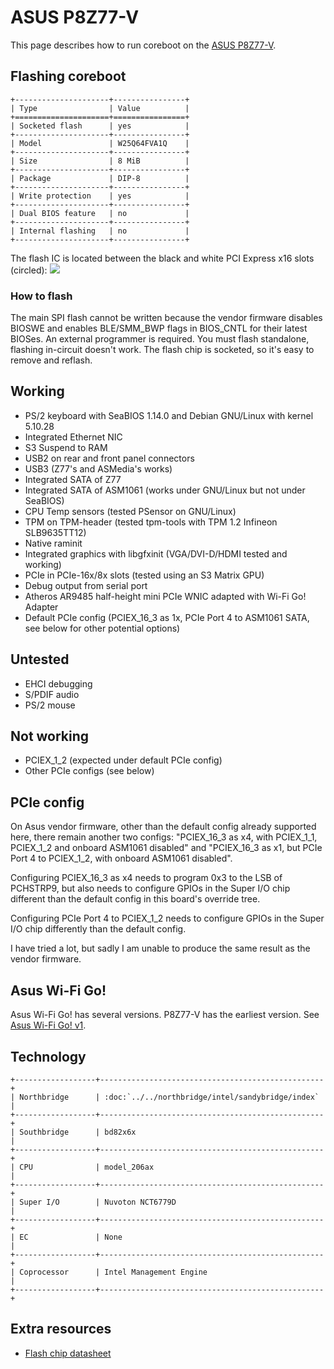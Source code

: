 # ASUS P8Z77-V

This page describes how to run coreboot on the [ASUS P8Z77-V].

## Flashing coreboot

```{eval-rst}
+---------------------+----------------+
| Type                | Value          |
+=====================+================+
| Socketed flash      | yes            |
+---------------------+----------------+
| Model               | W25Q64FVA1Q    |
+---------------------+----------------+
| Size                | 8 MiB          |
+---------------------+----------------+
| Package             | DIP-8          |
+---------------------+----------------+
| Write protection    | yes            |
+---------------------+----------------+
| Dual BIOS feature   | no             |
+---------------------+----------------+
| Internal flashing   | no             |
+---------------------+----------------+
```

The flash IC is located between the black and white PCI Express x16 slots (circled):
![](p8z77-v.jpg)

### How to flash

The main SPI flash cannot be written because the vendor firmware disables BIOSWE
and enables BLE/SMM_BWP flags in BIOS_CNTL for their latest BIOSes. An external
programmer is required. You must flash standalone, flashing in-circuit doesn't
work. The flash chip is socketed, so it's easy to remove and reflash.

## Working

- PS/2 keyboard with SeaBIOS 1.14.0 and Debian GNU/Linux with kernel 5.10.28
- Integrated Ethernet NIC
- S3 Suspend to RAM
- USB2 on rear and front panel connectors
- USB3 (Z77's and ASMedia's works)
- Integrated SATA of Z77
- Integrated SATA of ASM1061 (works under GNU/Linux but not under SeaBIOS)
- CPU Temp sensors (tested PSensor on GNU/Linux)
- TPM on TPM-header (tested tpm-tools with TPM 1.2 Infineon SLB9635TT12)
- Native raminit
- Integrated graphics with libgfxinit (VGA/DVI-D/HDMI tested and working)
- PCIe in PCIe-16x/8x slots (tested using an S3 Matrix GPU)
- Debug output from serial port
- Atheros AR9485 half-height mini PCIe WNIC adapted with Wi-Fi Go! Adapter
- Default PCIe config (PCIEX_16_3 as 1x, PCIe Port 4 to ASM1061 SATA, see below
  for other potential options)

## Untested

- EHCI debugging
- S/PDIF audio
- PS/2 mouse

## Not working

- PCIEX_1_2 (expected under default PCIe config)
- Other PCIe configs (see below)

## PCIe config
On Asus vendor firmware, other than the default config already supported here,
there remain another two configs: "PCIEX_16_3 as x4, with PCIEX_1_1, PCIEX_1_2
and onboard ASM1061 disabled" and "PCIEX_16_3 as x1, but PCIe Port 4 to PCIEX_1_2,
with onboard ASM1061 disabled".

Configuring PCIEX_16_3 as x4 needs to program 0x3 to the LSB of PCHSTRP9, but
also needs to configure GPIOs in the Super I/O chip different than the default
config in this board's override tree.

Configuring PCIe Port 4 to PCIEX_1_2 needs to configure GPIOs in the Super I/O
chip differently than the default config.

I have tried a lot, but sadly I am unable to produce the same result as the vendor
firmware.

## Asus Wi-Fi Go!
Asus Wi-Fi Go! has several versions. P8Z77-V has the earliest version.
See [Asus Wi-Fi Go! v1].

## Technology

```{eval-rst}
+------------------+--------------------------------------------------+
| Northbridge      | :doc:`../../northbridge/intel/sandybridge/index` |
+------------------+--------------------------------------------------+
| Southbridge      | bd82x6x                                          |
+------------------+--------------------------------------------------+
| CPU              | model_206ax                                      |
+------------------+--------------------------------------------------+
| Super I/O        | Nuvoton NCT6779D                                 |
+------------------+--------------------------------------------------+
| EC               | None                                             |
+------------------+--------------------------------------------------+
| Coprocessor      | Intel Management Engine                          |
+------------------+--------------------------------------------------+
```

## Extra resources

- [Flash chip datasheet][W25Q64FVA1Q]

[ASUS P8Z77-V]: https://www.asus.com/supportonly/p8z77v/helpdesk_knowledge/
[W25Q64FVA1Q]: https://www.winbond.com/resource-files/w25q64fv%20revs%2007182017.pdf
[flashrom]: https://flashrom.org/
[Asus Wi-Fi Go! v1]: ./wifigo_v1.md
